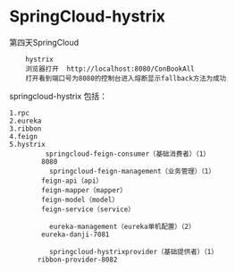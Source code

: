 # SpringCloud-hystrix


第四天SpringCloud

		hystrix
		浏览器打开  http://localhost:8080/ConBookAll
		打开看到端口号为8080的控制台进入熔断显示fallback方法为成功


springcloud-hystrix
	包括：

	1.rpc
	2.eureka
	3.ribbon
	4.feign
	5.hystrix
	         springcloud-feign-consumer（基础消费者）（1）
			8080
	          springcloud-feign-management（业务管理）（1）
		    feign-api（api）
		    feign-mapper（mapper）
		    feign-model（model）
		    feign-service（service）

	          eureka-management（eureka单机配置）（2）
		    eureka-danji-7081

	          springcloud-hystrixprovider（基础提供者）（1）
		   ribbon-provider-8082


















